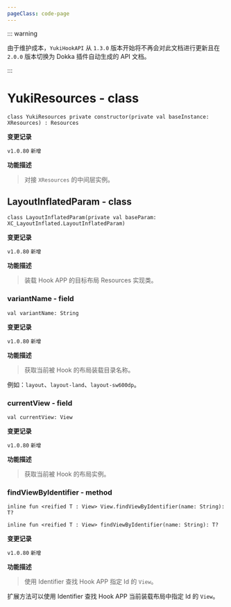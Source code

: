 ```yaml
---
pageClass: code-page
---
```


::: warning

由于维护成本，`YukiHookAPI` 从 `1.3.0` 版本开始将不再会对此文档进行更新且在 `2.0.0` 版本切换为 Dokka 插件自动生成的 API 文档。

:::

# YukiResources <span class="symbol">- class</span>

```kotlin:no-line-numbers
class YukiResources private constructor(private val baseInstance: XResources) : Resources
```

**变更记录**

`v1.0.80` `新增`

**功能描述**

> 对接 `XResources` 的中间层实例。

## LayoutInflatedParam <span class="symbol">- class</span>

```kotlin:no-line-numbers
class LayoutInflatedParam(private val baseParam: XC_LayoutInflated.LayoutInflatedParam)
```

**变更记录**

`v1.0.80` `新增`

**功能描述**

> 装载 Hook APP 的目标布局 Resources 实现类。

### variantName <span class="symbol">- field</span>

```kotlin:no-line-numbers
val variantName: String
```

**变更记录**

`v1.0.80` `新增`

**功能描述**

> 获取当前被 Hook 的布局装载目录名称。

例如：`layout`、`layout-land`、`layout-sw600dp`。

### currentView <span class="symbol">- field</span>

```kotlin:no-line-numbers
val currentView: View
```

**变更记录**

`v1.0.80` `新增`

**功能描述**

> 获取当前被 Hook 的布局实例。

### findViewByIdentifier <span class="symbol">- method</span>

```kotlin:no-line-numbers
inline fun <reified T : View> View.findViewByIdentifier(name: String): T?
```

```kotlin:no-line-numbers
inline fun <reified T : View> findViewByIdentifier(name: String): T?
```

**变更记录**

`v1.0.80` `新增`

**功能描述**

> 使用 Identifier 查找 Hook APP 指定 Id 的 `View`。

扩展方法可以使用 Identifier 查找 Hook APP 当前装载布局中指定 Id 的 `View`。
